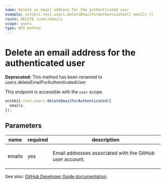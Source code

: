 ```yaml
---
name: Delete an email address for the authenticated user
example: octokit.rest.users.deleteEmailForAuthenticated({ emails })
route: DELETE /user/emails
scope: users
type: API method
---
```


# Delete an email address for the authenticated user

**Deprecated:** This method has been renamed to users.deleteEmailForAuthenticatedUser

This endpoint is accessible with the `user` scope.

```js
octokit.rest.users.deleteEmailForAuthenticated({
  emails,
});
```

## Parameters

<table>
  <thead>
    <tr>
      <th>name</th>
      <th>required</th>
      <th>description</th>
    </tr>
  </thead>
  <tbody>
    <tr><td>emails</td><td>yes</td><td>

Email addresses associated with the GitHub user account.

</td></tr>
  </tbody>
</table>

See also: [GitHub Developer Guide documentation](https://docs.github.com/rest/users/emails#delete-an-email-address-for-the-authenticated-user).
